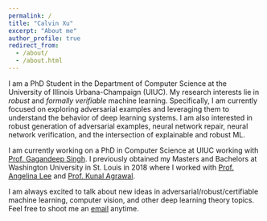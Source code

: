 ```yaml
---
permalink: /
title: "Calvin Xu"
excerpt: "About me"
author_profile: true
redirect_from:
  - /about/
  - /about.html
---
```


I am a PhD Student in the Department of Computer Science at the University of Illinois Urbana-Champaign (UIUC). My research interests lie in *robust* and *formally verifiable* machine learning. Specifically, I am currently focused on exploring adversarial examples and leveraging them to understand the behavior of deep learning systems. I am also interested in robust generation of adversarial examples, neural network repair, neural network verification, and the intersection of explainable and robust ML.

I am currently working on a PhD in Computer Science at UIUC working with [Prof. Gagandeep Singh](https://ggndpsngh.github.io). I previously obtained my Masters and Bachelors at Washington University in St. Louis in 2018 where I worked with [Prof. Angelina Lee](https://www.cse.wustl.edu/~angelee/home_page/) and [Prof. Kunal Agrawal](https://www.cse.wustl.edu/~kunal/).

I am always excited to talk about new ideas in adversarial/robust/certifiable machine learning, computer vision, and other deep learning theory topics. Feel free to shoot me an [email](mailto:cx23@illinois.edu) anytime.
